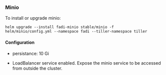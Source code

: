 ### Minio

To install or upgrade minio:

```
helm upgrade --install fadi-minio stable/minio -f helm/minio/config.yml --namespace fadi --tiller-namespace tiller
```

#### Configuration

* persistance: 10 Gi

* LoadBalancer service enabled.
Expose the minio service to be accessed from outside the cluster.
